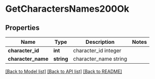 # GetCharactersNames200Ok

## Properties
Name | Type | Description | Notes
------------ | ------------- | ------------- | -------------
**character_id** | **int** | character_id integer | 
**character_name** | **string** | character_name string | 

[[Back to Model list]](../README.md#documentation-for-models) [[Back to API list]](../README.md#documentation-for-api-endpoints) [[Back to README]](../README.md)


